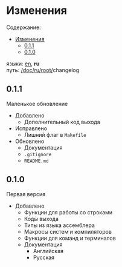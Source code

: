 # Изменения

Содержание:
+ [Изменения](#изменения)
    + [0.1.1](#011)
    + [0.1.0](#010)

языки: [en](/CHANGELOG.md), **ru**\
путь: [/](/README.md)[doc/](/doc/index.md)[ru/](/doc/ru/index.md)[root/](/doc/ru/root/README.md)changelog

## 0.1.1

Маленькое обновление

+ Добавлено
    + Дополнительный код выхода
+ Исправлено
    + Лишний флаг в `Makefile`
+ Обновлено
    + Документация
    + `.gitignore`
    + `README.md`

## 0.1.0

Первая версия

+ Добавлено
    + Функции для работы со строками
    + Коды выхода
    + Типы из языка ассемблера
    + Макросы систем и компиляторов
    + Функции для команд и терминалов
    + Документация
        + Английская
        + Русская